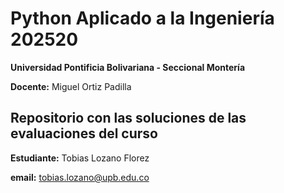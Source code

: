 # Python Aplicado a la Ingeniería 202520
**Universidad Pontificia Bolivariana - Seccional Montería**

**Docente:** Miguel Ortiz Padilla

## Repositorio con las soluciones de las evaluaciones del curso

**Estudiante:** Tobias Lozano Florez

**email:** tobias.lozano@upb.edu.co
